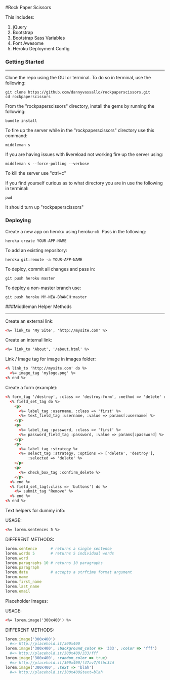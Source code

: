 #Rock Paper Scissors

This includes:

1. jQuery
2. Bootstrap
3. Bootstrap Sass Variables
4. Font Awesome
5. Heroku Deployment Config


### Getting Started

------------------------
Clone the repo using the GUI or terminal. To do so in terminal, use the following:
```shell
git clone https://github.com/dannyvassallo/rockpaperscissors.git
cd rockpaperscissors
```

From the "rockpaperscissors" directory, install the gems by running the following:
```shell
bundle install
```

To fire up the server while in the "rockpaperscissors" directory use this command:
```shell
middleman s
```

If you are having issues with livereload not working fire up the server using:
```shell
middleman s --force-polling --verbose
```

To kill the server use "ctrl+c"

If you find yourself curious as to what directory you are in use the following in terminal:
```shell
pwd
```
It should turn up "rockpaperscissors"

### Deploying

Create a new app on heroku using heroku-cli. Pass in the following:
```shell
heroku create YOUR-APP-NAME
```

To add an existing repository:
```shell
heroku git:remote -a YOUR-APP-NAME
```

To deploy, commit all changes and pass in:
```shell
git push heroku master
```

To deploy a non-master branch use:
```shell
git push heroku MY-NEW-BRANCH:master
```

###Middleman Helper Methods

------------------------
Create an external link:
```html
<%= link_to 'My Site', 'http://mysite.com' %>
```

Create an internal link:
```html
<%= link_to 'About', '/about.html' %>
```

Link / Image tag for image in images folder:
```html
<% link_to 'http://mysite.com' do %>
  <%= image_tag 'mylogo.png' %>
<% end %>
```

Create a form (example):
```html
<% form_tag '/destroy', :class => 'destroy-form', :method => 'delete' do %>
  <% field_set_tag do %>
    <p>
      <%= label_tag :username, :class => 'first' %>
      <%= text_field_tag :username, :value => params[:username] %>
    </p>
    <p>
      <%= label_tag :password, :class => 'first' %>
      <%= password_field_tag :password, :value => params[:password] %>
    </p>
    <p>
      <%= label_tag :strategy %>
      <%= select_tag :strategy, :options => ['delete', 'destroy'],
          :selected => 'delete' %>
    </p>
    <p>
      <%= check_box_tag :confirm_delete %>
    </p>
  <% end %>
  <% field_set_tag(:class => 'buttons') do %>
    <%= submit_tag "Remove" %>
  <% end %>
<% end %>
```

Text helpers for dummy info:

USAGE:
```html
<%= lorem.sentences 5 %>
```

DIFFERENT METHODS:
```ruby
lorem.sentence      # returns a single sentence
lorem.words 5       # returns 5 individual words
lorem.word
lorem.paragraphs 10 # returns 10 paragraphs 
lorem.paragraph
lorem.date          # accepts a strftime format argument
lorem.name
lorem.first_name
lorem.last_name
lorem.email
```

Placeholder Images:

USAGE:
```html
<%= lorem.image('300x400') %>
```

DIFFERENT METHODS:
```ruby
lorem.image('300x400')
  #=> http://placehold.it/300x400
lorem.image('300x400', :background_color => '333', :color => 'fff')
  #=> http://placehold.it/300x400/333/fff
lorem.image('300x400', :random_color => true)
  #=> http://placehold.it/300x400/f47av7/9fbc34d
lorem.image('300x400', :text => 'blah')
  #=> http://placehold.it/300x400&text=blah
```